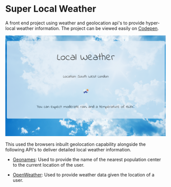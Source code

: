 Super Local Weather
===================
A front end project using weather and geolocation api's to provide hyper-local weather information. The project can be viewed easily on [Codepen](http://codepen.io/ALRW/pen/vGdmaw).

![overview](readmeimage.png)

This used the browsers inbuilt geolocation capability alongside the following API's to deliver detailed local weather information.

- [Geonames](http://api.geonames.org):  Used to provide the name of the nearest population center to the current location of the user.

- [OpenWeather](http://api.openweathermap.org): Used to provide weather data given the location of a user.
